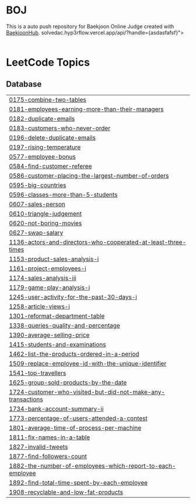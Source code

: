 # BOJ
This is a auto push repository for Baekjoon Online Judge created with [BaekjoonHub](https://github.com/BaekjoonHub/BaekjoonHub).
solvedac.hyp3rflow.vercel.app/api/?handle={asdasfafsf}"></br></br>

<!---LeetCode Topics Start-->
# LeetCode Topics
## Database
|  |
| ------- |
| [0175-combine-two-tables](https://github.com/asdasfafsf/BOJ/tree/master/0175-combine-two-tables) |
| [0181-employees-earning-more-than-their-managers](https://github.com/asdasfafsf/BOJ/tree/master/0181-employees-earning-more-than-their-managers) |
| [0182-duplicate-emails](https://github.com/asdasfafsf/BOJ/tree/master/0182-duplicate-emails) |
| [0183-customers-who-never-order](https://github.com/asdasfafsf/BOJ/tree/master/0183-customers-who-never-order) |
| [0196-delete-duplicate-emails](https://github.com/asdasfafsf/BOJ/tree/master/0196-delete-duplicate-emails) |
| [0197-rising-temperature](https://github.com/asdasfafsf/BOJ/tree/master/0197-rising-temperature) |
| [0577-employee-bonus](https://github.com/asdasfafsf/BOJ/tree/master/0577-employee-bonus) |
| [0584-find-customer-referee](https://github.com/asdasfafsf/BOJ/tree/master/0584-find-customer-referee) |
| [0586-customer-placing-the-largest-number-of-orders](https://github.com/asdasfafsf/BOJ/tree/master/0586-customer-placing-the-largest-number-of-orders) |
| [0595-big-countries](https://github.com/asdasfafsf/BOJ/tree/master/0595-big-countries) |
| [0596-classes-more-than-5-students](https://github.com/asdasfafsf/BOJ/tree/master/0596-classes-more-than-5-students) |
| [0607-sales-person](https://github.com/asdasfafsf/BOJ/tree/master/0607-sales-person) |
| [0610-triangle-judgement](https://github.com/asdasfafsf/BOJ/tree/master/0610-triangle-judgement) |
| [0620-not-boring-movies](https://github.com/asdasfafsf/BOJ/tree/master/0620-not-boring-movies) |
| [0627-swap-salary](https://github.com/asdasfafsf/BOJ/tree/master/0627-swap-salary) |
| [1136-actors-and-directors-who-cooperated-at-least-three-times](https://github.com/asdasfafsf/BOJ/tree/master/1136-actors-and-directors-who-cooperated-at-least-three-times) |
| [1153-product-sales-analysis-i](https://github.com/asdasfafsf/BOJ/tree/master/1153-product-sales-analysis-i) |
| [1161-project-employees-i](https://github.com/asdasfafsf/BOJ/tree/master/1161-project-employees-i) |
| [1174-sales-analysis-iii](https://github.com/asdasfafsf/BOJ/tree/master/1174-sales-analysis-iii) |
| [1179-game-play-analysis-i](https://github.com/asdasfafsf/BOJ/tree/master/1179-game-play-analysis-i) |
| [1245-user-activity-for-the-past-30-days-i](https://github.com/asdasfafsf/BOJ/tree/master/1245-user-activity-for-the-past-30-days-i) |
| [1258-article-views-i](https://github.com/asdasfafsf/BOJ/tree/master/1258-article-views-i) |
| [1301-reformat-department-table](https://github.com/asdasfafsf/BOJ/tree/master/1301-reformat-department-table) |
| [1338-queries-quality-and-percentage](https://github.com/asdasfafsf/BOJ/tree/master/1338-queries-quality-and-percentage) |
| [1390-average-selling-price](https://github.com/asdasfafsf/BOJ/tree/master/1390-average-selling-price) |
| [1415-students-and-examinations](https://github.com/asdasfafsf/BOJ/tree/master/1415-students-and-examinations) |
| [1462-list-the-products-ordered-in-a-period](https://github.com/asdasfafsf/BOJ/tree/master/1462-list-the-products-ordered-in-a-period) |
| [1509-replace-employee-id-with-the-unique-identifier](https://github.com/asdasfafsf/BOJ/tree/master/1509-replace-employee-id-with-the-unique-identifier) |
| [1541-top-travellers](https://github.com/asdasfafsf/BOJ/tree/master/1541-top-travellers) |
| [1625-group-sold-products-by-the-date](https://github.com/asdasfafsf/BOJ/tree/master/1625-group-sold-products-by-the-date) |
| [1724-customer-who-visited-but-did-not-make-any-transactions](https://github.com/asdasfafsf/BOJ/tree/master/1724-customer-who-visited-but-did-not-make-any-transactions) |
| [1734-bank-account-summary-ii](https://github.com/asdasfafsf/BOJ/tree/master/1734-bank-account-summary-ii) |
| [1773-percentage-of-users-attended-a-contest](https://github.com/asdasfafsf/BOJ/tree/master/1773-percentage-of-users-attended-a-contest) |
| [1801-average-time-of-process-per-machine](https://github.com/asdasfafsf/BOJ/tree/master/1801-average-time-of-process-per-machine) |
| [1811-fix-names-in-a-table](https://github.com/asdasfafsf/BOJ/tree/master/1811-fix-names-in-a-table) |
| [1827-invalid-tweets](https://github.com/asdasfafsf/BOJ/tree/master/1827-invalid-tweets) |
| [1877-find-followers-count](https://github.com/asdasfafsf/BOJ/tree/master/1877-find-followers-count) |
| [1882-the-number-of-employees-which-report-to-each-employee](https://github.com/asdasfafsf/BOJ/tree/master/1882-the-number-of-employees-which-report-to-each-employee) |
| [1892-find-total-time-spent-by-each-employee](https://github.com/asdasfafsf/BOJ/tree/master/1892-find-total-time-spent-by-each-employee) |
| [1908-recyclable-and-low-fat-products](https://github.com/asdasfafsf/BOJ/tree/master/1908-recyclable-and-low-fat-products) |
<!---LeetCode Topics End-->